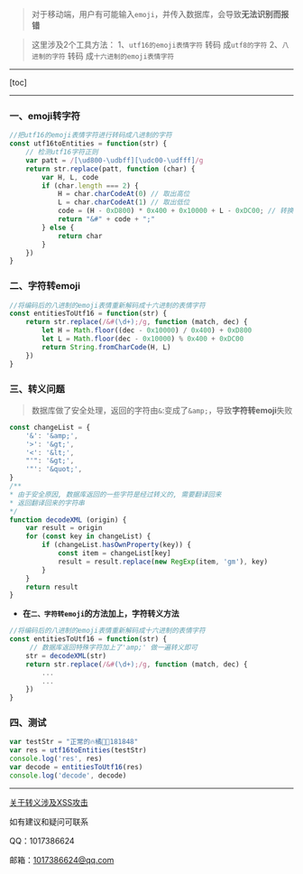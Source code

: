 > 对于移动端，用户有可能输入`emoji`，并传入数据库，会导致**无法识别而报错**

> 这里涉及2个工具方法：
> 1、`utf16的emoji表情字符` 转码 成`utf8的字符`
> 2、`八进制的字符` 转码 成`十六进制的emoji表情字符`

---
[toc]

---

### 一、emoji转字符
```js
//把utf16的emoji表情字符进行转码成八进制的字符
const utf16toEntities = function(str) {
    // 检测utf16字符正则
    var patt = /[\ud800-\udbff][\udc00-\udfff]/g
    return str.replace(patt, function (char) {
        var H, L, code
        if (char.length === 2) {
            H = char.charCodeAt(0) // 取出高位
            L = char.charCodeAt(1) // 取出低位
            code = (H - 0xD800) * 0x400 + 0x10000 + L - 0xDC00; // 转换算法
            return "&#" + code + ";"
        } else {
            return char
        }
    })
}
```
### 二、字符转emoji
```js
//将编码后的八进制的emoji表情重新解码成十六进制的表情字符
const entitiesToUtf16 = function(str) {
    return str.replace(/&#(\d+);/g, function (match, dec) {
        let H = Math.floor((dec - 0x10000) / 0x400) + 0xD800
        let L = Math.floor(dec - 0x10000) % 0x400 + 0xDC00
        return String.fromCharCode(H, L)
    })
}
```
### 三、转义问题
> 数据库做了安全处理，返回的字符由`&`:变成了`&amp;`，导致**字符转emoji**失败

```js
const changeList = {
    '&': '&amp;',
    '>': '&gt;',
    '<': '&lt;',
    "'": '&gt;',
    '"': '&quot;',
}
/**
* 由于安全原因, 数据库返回的一些字符是经过转义的, 需要翻译回来
* 返回翻译回来的字符串
*/
function decodeXML (origin) {
    var result = origin
    for (const key in changeList) {
        if (changeList.hasOwnProperty(key)) {
            const item = changeList[key]
            result = result.replace(new RegExp(item, 'gm'), key)
        }
    }
    return result
}
```
- **在`二、字符转emoji`的方法加上，字符转义方法**
```js
//将编码后的八进制的emoji表情重新解码成十六进制的表情字符
const entitiesToUtf16 = function(str) {
     // 数据库返回特殊字符加上了'amp;' 做一遍转义即可
    str = decodeXML(str)
    return str.replace(/&#(\d+);/g, function (match, dec) {
        ...
        ...
    })
}
```
### 四、测试
```js
var testStr = "正常的🔥橘🍊💪181848"
var res = utf16toEntities(testStr)
console.log('res', res)
var decode = entitiesToUtf16(res)
console.log('decode', decode)
```
---
[关于转义涉及XSS攻击](https://juejin.im/post/5bad9140e51d450e935c6d64)

如有建议和疑问可联系

QQ：1017386624

邮箱：1017386624@qq.com